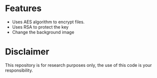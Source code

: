# Features
 - Uses AES algorithm to encrypt files.
 - Uses RSA to protect the key
 - Change the background image
# Disclaimer
This repository is for research purposes only, the use of this code is your responsibility.
